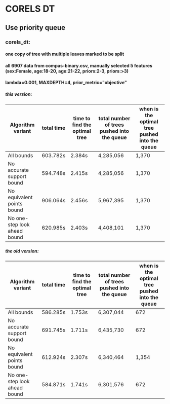 # CORELS DT

## Use priority queue

### corels_dt:
#### one copy of tree with multiple leaves marked to be split 
#### all 6907 data from compas-binary.csv, manually selected 5 features (sex:Female, age:18-20, age:21-22, priors:2-3, priors:>3)

#### lambda=0.001, MAXDEPTH=4, prior_metric="objective"

##### this version:
Algorithm variant | total time | time to find the optimal tree | total number of trees pushed into the queue | when is the optimal tree pushed into the queue
  ------------- | ------------- | ------------- | -------------  | -------------
All bounds | 603.782s | 2.384s | 4,285,056 | 1,370
No accurate support bound | 594.748s | 2.415s | 4,285,056 | 1,370
No equivalent points bound | 906.064s | 2.456s | 5,967,395 | 1,370
No one-step look ahead bound | 620.985s | 2.403s | 4,408,101 | 1,370


##### the old version:
Algorithm variant | total time | time to find the optimal tree | total number of trees pushed into the queue | when is the optimal tree pushed into the queue
  ------------- | ------------- | ------------- | -------------  | -------------
All bounds | 586.285s | 1.753s | 6,307,044 | 672
No accurate support bound | 691.745s | 1.711s | 6,435,730 | 672
No equivalent points bound | 612.924s | 2.307s | 6,340,464 | 1,354
No one-step look ahead bound | 584.871s | 1.741s | 6,301,576 | 672
